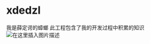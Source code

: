 # xdedzl
我是薛定谔的蟑螂
此工程包含了我的开发过程中积累的知识
![在这里插入图片描述](https://img-blog.csdnimg.cn/20190509223528770.png)
